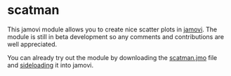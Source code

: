 # scatman

This jamovi module allows you to create nice scatter plots in [jamovi](https://www.jamovi.org). The module is still in beta development so any comments and contributions are well appreciated.

You can already try out the module by downloading the [scatman.jmo](https://github.com/raviselker/scatman/raw/master/scatman.jmo) file and [sideloading](http://imgur.com/a/mFv7t) it into jamovi.
